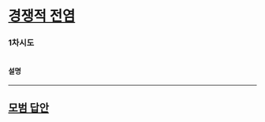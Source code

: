 # [경쟁적 전염](https://www.acmicpc.net/problem/18405)

### 1차시도

```python

```

#### 설명

---

## [모범 답안](https://github.com/ndb796/python-for-coding-test/blob/master/13/3.py)

```python

```